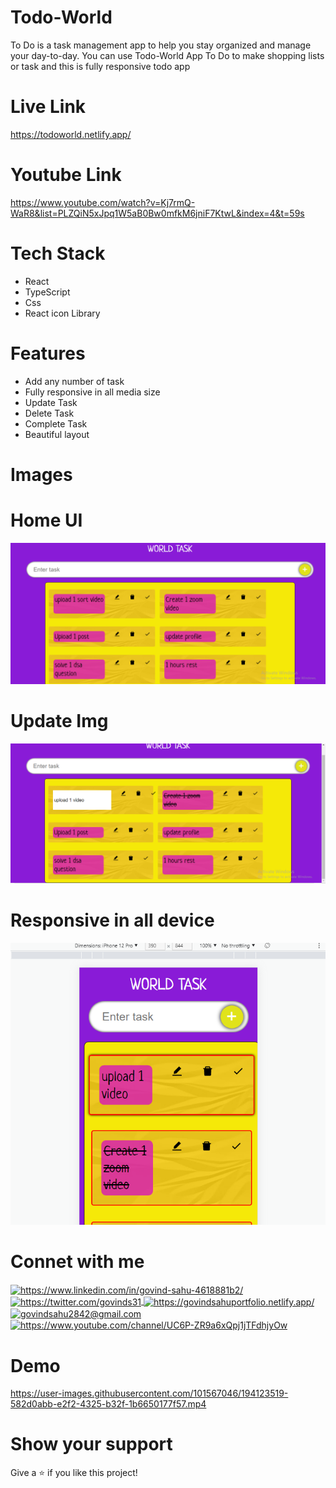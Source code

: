 # Todo-World
To Do is a task management app to help you stay organized and manage your day-to-day. You can use Todo-World App  To Do to make shopping lists or task and this is fully responsive todo app 

# Live Link 
<a href="https://todoworld.netlify.app/"></a>
https://todoworld.netlify.app/

# Youtube Link 
https://www.youtube.com/watch?v=Kj7rmQ-WaR8&list=PLZQiN5xJpq1W5aB0Bw0mfkM6jniF7KtwL&index=4&t=59s

# Tech Stack 
- React 
- TypeScript
- Css 
- React icon Library


# Features
 - Add any number of  task
 - Fully responsive in all media size
 - Update Task 
 - Delete Task 
 - Complete Task 
- Beautiful layout 


# Images 

# Home UI
<img src="https://github.com/sgovind158/Todo-World/blob/main/readmeImg/Screenshot%202022-10-05%20150704.png?raw=true">

# Update Img
<img src="https://github.com/sgovind158/Todo-World/blob/main/readmeImg/updateImg.png?raw=true">

# Responsive in all device
<img src="https://github.com/sgovind158/Todo-World/blob/main/readmeImg/responsive1Img.png?raw=true">


# Connet with me 
<p align="left">
    <a href="https://www.linkedin.com/in/govind-sahu-4618881b2/">
        <img align="center" src="https://img.shields.io/badge/LinkedIn-0077B5?style=for-the-badge&logo=linkedin&logoColor=white" alt="https://www.linkedin.com/in/govind-sahu-4618881b2/" />
    </a>
    <a href="https://twitter.com/govinds31">
        <img align="center" src="https://img.shields.io/badge/Twitter-1DA1F2?style=for-the-badge&logo=twitter&logoColor=white" alt="https://twitter.com/govinds31" />
    </a>
    <a href="https://govindsahuportfolio.netlify.app/">
        <img align="center" src="https://img.shields.io/badge/Portfolio-18A303?style=for-the-badge&logo=ionic&logoColor=white" alt="https://govindsahuportfolio.netlify.app/" />
    </a>
    <a title="govindsahu2842@gmail.com" href="mailto:govindsahu2842@gmail.com">
        <img align="center" src="https://img.shields.io/badge/Gmail-D14836?style=for-the-badge&logo=gmail&logoColor=white" alt="govindsahu2842@gmail.com" />
    </a>
     <a href="https://www.youtube.com/channel/UC6P-ZR9a6xQpj1jTFdhjyOw">
        <img align="center" src="https://img.shields.io/badge/Youtube-D14836?style=for-the-badge&logo=youtube&logoColor=white" alt="https://www.youtube.com/channel/UC6P-ZR9a6xQpj1jTFdhjyOw" />
    </a>

   
</p>


# Demo

https://user-images.githubusercontent.com/101567046/194123519-582d0abb-e2f2-4325-b32f-1b6650177f57.mp4

# Show your support 
Give a ⭐️ if you like this project!


